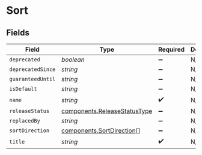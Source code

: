 # Sort


## Fields

| Field                                                                        | Type                                                                         | Required                                                                     | Description                                                                  |
| ---------------------------------------------------------------------------- | ---------------------------------------------------------------------------- | ---------------------------------------------------------------------------- | ---------------------------------------------------------------------------- |
| `deprecated`                                                                 | *boolean*                                                                    | :heavy_minus_sign:                                                           | N/A                                                                          |
| `deprecatedSince`                                                            | *string*                                                                     | :heavy_minus_sign:                                                           | N/A                                                                          |
| `guaranteedUntil`                                                            | *string*                                                                     | :heavy_minus_sign:                                                           | N/A                                                                          |
| `isDefault`                                                                  | *string*                                                                     | :heavy_minus_sign:                                                           | N/A                                                                          |
| `name`                                                                       | *string*                                                                     | :heavy_check_mark:                                                           | N/A                                                                          |
| `releaseStatus`                                                              | [components.ReleaseStatusType](../../models/components/releasestatustype.md) | :heavy_minus_sign:                                                           | N/A                                                                          |
| `replacedBy`                                                                 | *string*                                                                     | :heavy_minus_sign:                                                           | N/A                                                                          |
| `sortDirection`                                                              | [components.SortDirection](../../models/components/sortdirection.md)[]       | :heavy_minus_sign:                                                           | N/A                                                                          |
| `title`                                                                      | *string*                                                                     | :heavy_check_mark:                                                           | N/A                                                                          |
